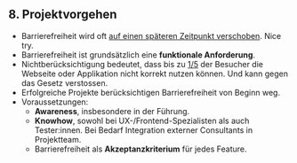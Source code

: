 ## 8. Projektvorgehen <!-- .element class="custom-topic" -->

- Barrierefreiheit wird oft [auf einen späteren Zeitpunkt verschoben](https://www.adnovum.com/de/blog/digitale-baustellen-vermeiden-dank-barrierefreiheit). Nice try.
- Barrierefreiheit ist grundsätzlich eine **funktionale Anforderung**.
- Nichtberücksichtigung bedeutet, dass bis zu [1/5](/#/2/1) der Besucher die Webseite oder Applikation nicht korrekt nutzen können. Und kann gegen das Gesetz verstossen.
- Erfolgreiche Projekte berücksichtigen Barrierefreiheit von Beginn weg.
- Voraussetzungen:
  - **Awareness**, insbesondere in der Führung.
  - **Knowhow**, sowohl bei UX-/Frontend-Spezialisten als auch Tester:innen. Bei Bedarf Integration externer Consultants in Projektteam.
  - Barrierefreiheit als **Akzeptanzkriterium** für jedes Feature.
